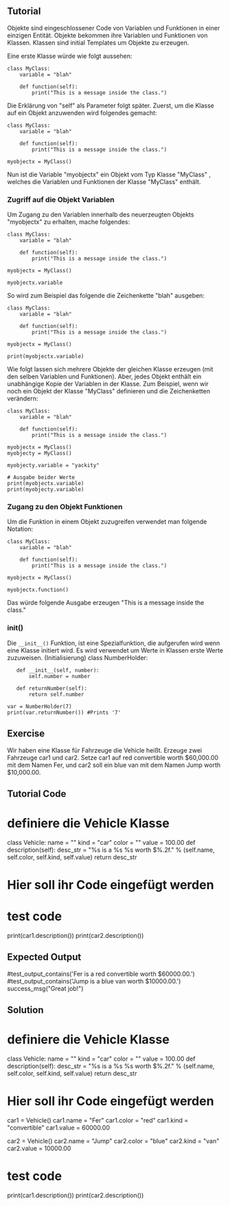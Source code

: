 Tutorial
-----------------

Objekte sind eingeschlossener Code von Variablen und Funktionen in einer einzigen Entität. Objekte bekommen ihre Variablen und Funktionen von Klassen. 
Klassen sind initial Templates um Objekte zu erzeugen. 

Eine erste Klasse würde wie folgt aussehen: 

    class MyClass:
        variable = "blah"

        def function(self):
            print("This is a message inside the class.")

Die Erklärung von "self" als Parameter folgt später. Zuerst, um die Klasse auf ein Objekt anzuwenden wird folgendes gemacht: 

    class MyClass:
        variable = "blah"

        def function(self):
            print("This is a message inside the class.")

    myobjectx = MyClass()

Nun ist die Variable "myobjectx" ein Objekt vom Typ Klasse "MyClass" , welches die Variablen und Funktionen der Klasse "MyClass" enthält.

### Zugriff auf die Objekt Variablen

Um Zugang zu den Variablen innerhalb des neuerzeugten Objekts "myobjectx" zu erhalten, mache folgendes:

    class MyClass:
        variable = "blah"

        def function(self):
            print("This is a message inside the class.")

    myobjectx = MyClass()

    myobjectx.variable

So wird zum Beispiel das folgende die Zeichenkette "blah" ausgeben:

    class MyClass:
        variable = "blah"

        def function(self):
            print("This is a message inside the class.")

    myobjectx = MyClass()

    print(myobjectx.variable)

Wie folgt lassen sich mehrere Objekte der gleichen Klasse erzeugen (mit den selben Variablen und Funktionen). Aber, jedes Objekt enthält ein unabhängige Kopie der Variablen in der Klasse. 
Zum Beispiel, wenn wir noch ein Objekt der Klasse "MyClass" definieren und die Zeichenketten verändern:  

    class MyClass:
        variable = "blah"

        def function(self):
            print("This is a message inside the class.")

    myobjectx = MyClass()
    myobjecty = MyClass()

    myobjecty.variable = "yackity"

    # Ausgabe beider Werte
    print(myobjectx.variable)
    print(myobjecty.variable)


### Zugang zu den Objekt Funktionen

Um die Funktion in einem Objekt zuzugreifen verwendet man folgende Notation:

    class MyClass:
        variable = "blah"

        def function(self):
            print("This is a message inside the class.")

    myobjectx = MyClass()

    myobjectx.function()

Das würde folgende Ausgabe erzeugen "This is a message inside the class."

### __init__()

Die `__init__()` Funktion, ist eine Spezialfunktion, die aufgerufen wird wenn eine Klasse initiert wird. 
Es wird verwendet um Werte in Klassen erste Werte zuzuweisen. (Initialisierung)
    class NumberHolder:
       
       def __init__(self, number):
           self.number = number
           
       def returnNumber(self):
           return self.number

    var = NumberHolder(7)
    print(var.returnNumber()) #Prints '7'
    
Exercise
--------

Wir haben eine Klasse für Fahrzeuge die Vehicle heißt. Erzeuge zwei Fahrzeuge car1 und car2.
Setze car1 auf red convertible worth $60,000.00 mit dem Namen Fer,
und car2 soll ein blue van mit dem Namen Jump worth $10,000.00.

Tutorial Code
-------------

# definiere die Vehicle Klasse
class Vehicle:
    name = ""
    kind = "car"
    color = ""
    value = 100.00
    def description(self):
        desc_str = "%s is a %s %s worth $%.2f." % (self.name, self.color, self.kind, self.value)
        return desc_str
        
# Hier soll ihr Code eingefügt werden

# test code
print(car1.description())
print(car2.description())

Expected Output
---------------

#test_output_contains('Fer is a red convertible worth $60000.00.')
#test_output_contains('Jump is a blue van worth $10000.00.')
success_msg("Great job!")

Solution
--------

# definiere die Vehicle Klasse
class Vehicle:
    name = ""
    kind = "car"
    color = ""
    value = 100.00
    def description(self):
        desc_str = "%s is a %s %s worth $%.2f." % (self.name, self.color, self.kind, self.value)
        return desc_str

# Hier soll ihr Code eingefügt werden
car1 = Vehicle()
car1.name = "Fer"
car1.color = "red"
car1.kind = "convertible"
car1.value = 60000.00

car2 = Vehicle()
car2.name = "Jump"
car2.color = "blue"
car2.kind = "van"
car2.value = 10000.00

# test code
print(car1.description())
print(car2.description())

